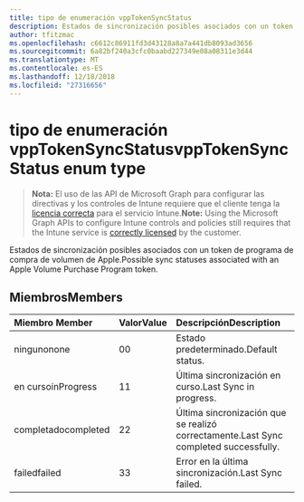 ```yaml
---
title: tipo de enumeración vppTokenSyncStatus
description: Estados de sincronización posibles asociados con un token de programa de compra de volumen de Apple.
author: tfitzmac
ms.openlocfilehash: c6612c86911fd3d43128a8a7a441db8093ad3656
ms.sourcegitcommit: 6a82bf240a3cfc0baabd227349e08a08311e3d44
ms.translationtype: MT
ms.contentlocale: es-ES
ms.lasthandoff: 12/18/2018
ms.locfileid: "27316656"
---
```

# <a name="vpptokensyncstatus-enum-type"></a><span data-ttu-id="7a7d6-103">tipo de enumeración vppTokenSyncStatus</span><span class="sxs-lookup"><span data-stu-id="7a7d6-103">vppTokenSyncStatus enum type</span></span>

> <span data-ttu-id="7a7d6-104">**Nota:** El uso de las API de Microsoft Graph para configurar las directivas y los controles de Intune requiere que el cliente tenga la [licencia correcta](https://go.microsoft.com/fwlink/?linkid=839381) para el servicio Intune.</span><span class="sxs-lookup"><span data-stu-id="7a7d6-104">**Note:** Using the Microsoft Graph APIs to configure Intune controls and policies still requires that the Intune service is [correctly licensed](https://go.microsoft.com/fwlink/?linkid=839381) by the customer.</span></span>

<span data-ttu-id="7a7d6-105">Estados de sincronización posibles asociados con un token de programa de compra de volumen de Apple.</span><span class="sxs-lookup"><span data-stu-id="7a7d6-105">Possible sync statuses associated with an Apple Volume Purchase Program token.</span></span>
## <a name="members"></a><span data-ttu-id="7a7d6-106">Miembros</span><span class="sxs-lookup"><span data-stu-id="7a7d6-106">Members</span></span>
|<span data-ttu-id="7a7d6-107">Miembro	</span><span class="sxs-lookup"><span data-stu-id="7a7d6-107">Member</span></span>|<span data-ttu-id="7a7d6-108">Valor</span><span class="sxs-lookup"><span data-stu-id="7a7d6-108">Value</span></span>|<span data-ttu-id="7a7d6-109">Descripción</span><span class="sxs-lookup"><span data-stu-id="7a7d6-109">Description</span></span>|
|:---|:---|:---|
|<span data-ttu-id="7a7d6-110">ninguno</span><span class="sxs-lookup"><span data-stu-id="7a7d6-110">none</span></span>|<span data-ttu-id="7a7d6-111">0</span><span class="sxs-lookup"><span data-stu-id="7a7d6-111">0</span></span>|<span data-ttu-id="7a7d6-112">Estado predeterminado.</span><span class="sxs-lookup"><span data-stu-id="7a7d6-112">Default status.</span></span>|
|<span data-ttu-id="7a7d6-113">en curso</span><span class="sxs-lookup"><span data-stu-id="7a7d6-113">inProgress</span></span>|<span data-ttu-id="7a7d6-114">1</span><span class="sxs-lookup"><span data-stu-id="7a7d6-114">1</span></span>|<span data-ttu-id="7a7d6-115">Última sincronización en curso.</span><span class="sxs-lookup"><span data-stu-id="7a7d6-115">Last Sync in progress.</span></span>|
|<span data-ttu-id="7a7d6-116">completado</span><span class="sxs-lookup"><span data-stu-id="7a7d6-116">completed</span></span>|<span data-ttu-id="7a7d6-117">2</span><span class="sxs-lookup"><span data-stu-id="7a7d6-117">2</span></span>|<span data-ttu-id="7a7d6-118">Última sincronización que se realizó correctamente.</span><span class="sxs-lookup"><span data-stu-id="7a7d6-118">Last Sync completed successfully.</span></span>|
|<span data-ttu-id="7a7d6-119">failed</span><span class="sxs-lookup"><span data-stu-id="7a7d6-119">failed</span></span>|<span data-ttu-id="7a7d6-120">3</span><span class="sxs-lookup"><span data-stu-id="7a7d6-120">3</span></span>|<span data-ttu-id="7a7d6-121">Error en la última sincronización.</span><span class="sxs-lookup"><span data-stu-id="7a7d6-121">Last Sync failed.</span></span>|



